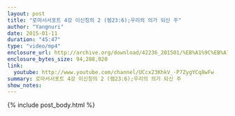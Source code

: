 ```yaml
---
layout: post
title: "로마서서포트 4강 이신칭의 2 (렘23:6);우리의 의가 되신 주"
author: "Yangnuri"
date: 2015-01-11
duration: "45:47"
type: "video/mp4"
enclosure_url: http://archive.org/download/42236_201501/%EB%A1%9C%EB%A7%88%EC%84%9C%EC%84%9C%ED%8F%AC%ED%8A%B8%204%EA%B0%95%20%EC%9D%B4%EC%8B%A0%EC%B9%AD%EC%9D%98%202%20%28%EB%A0%9823_6%29.mp4
enclosure_bytes_size: 94,288,020 
link:
  youtube: http://www.youtube.com/channel/UCcx23KhkV_-P7ZygYCq8wFw
summary: 로마서서포트 4강 이신칭의 2 (렘23:6);우리의 의가 되신 주
show_notes:
---
```


{% include post_body.html %}
